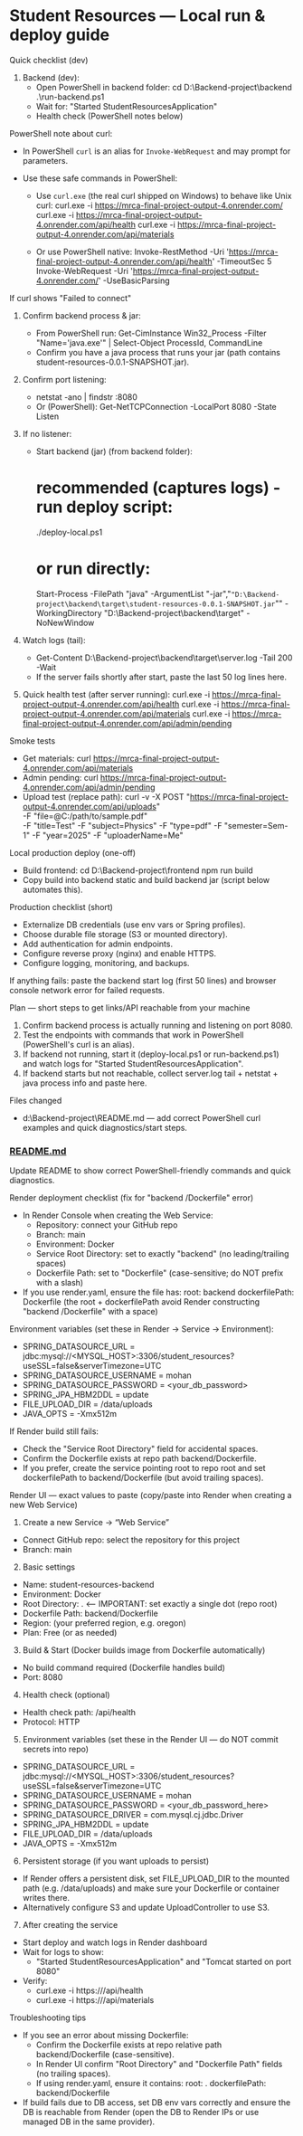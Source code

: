 # Student Resources — Local run & deploy guide

Quick checklist (dev)
1. Backend (dev):
   - Open PowerShell in backend folder:
     cd D:\Backend-project\backend
     .\run-backend.ps1
   - Wait for: "Started StudentResourcesApplication"
   - Health check (PowerShell notes below)

PowerShell note about curl:
- In PowerShell `curl` is an alias for `Invoke-WebRequest` and may prompt for parameters.
- Use these safe commands in PowerShell:

  - Use `curl.exe` (the real curl shipped on Windows) to behave like Unix curl:
    curl.exe -i https://mrca-final-project-output-4.onrender.com/
    curl.exe -i https://mrca-final-project-output-4.onrender.com/api/health
    curl.exe -i https://mrca-final-project-output-4.onrender.com/api/materials

  - Or use PowerShell native:
    Invoke-RestMethod -Uri 'https://mrca-final-project-output-4.onrender.com/api/health' -TimeoutSec 5
    Invoke-WebRequest -Uri 'https://mrca-final-project-output-4.onrender.com/' -UseBasicParsing

If curl shows "Failed to connect"
1. Confirm backend process & jar:
   - From PowerShell run:
     Get-CimInstance Win32_Process -Filter "Name='java.exe'" | Select-Object ProcessId, CommandLine
   - Confirm you have a java process that runs your jar (path contains student-resources-0.0.1-SNAPSHOT.jar).

2. Confirm port listening:
   - netstat -ano | findstr :8080
   - Or (PowerShell):
     Get-NetTCPConnection -LocalPort 8080 -State Listen

3. If no listener:
   - Start backend (jar) (from backend folder):
     # recommended (captures logs) - run deploy script:
     ./deploy-local.ps1
     # or run directly:
     Start-Process -FilePath "java" -ArgumentList "-jar","`"D:\Backend-project\backend\target\student-resources-0.0.1-SNAPSHOT.jar`"" -WorkingDirectory "D:\Backend-project\backend\target" -NoNewWindow

4. Watch logs (tail):
   - Get-Content D:\Backend-project\backend\target\server.log -Tail 200 -Wait
   - If the server fails shortly after start, paste the last 50 log lines here.

5. Quick health test (after server running):
   curl.exe -i https://mrca-final-project-output-4.onrender.com/api/health
   curl.exe -i https://mrca-final-project-output-4.onrender.com/api/materials
   curl.exe -i https://mrca-final-project-output-4.onrender.com/api/admin/pending

Smoke tests
- Get materials:
  curl https://mrca-final-project-output-4.onrender.com/api/materials
- Admin pending:
  curl https://mrca-final-project-output-4.onrender.com/api/admin/pending
- Upload test (replace path):
  curl -v -X POST "https://mrca-final-project-output-4.onrender.com/api/uploads" \
    -F "file=@C:/path/to/sample.pdf" \
    -F "title=Test" -F "subject=Physics" -F "type=pdf" -F "semester=Sem-1" -F "year=2025" -F "uploaderName=Me"

Local production deploy (one-off)
- Build frontend:
  cd D:\Backend-project\frontend
  npm run build
- Copy build into backend static and build backend jar (script below automates this).

Production checklist (short)
- Externalize DB credentials (use env vars or Spring profiles).
- Choose durable file storage (S3 or mounted directory).
- Add authentication for admin endpoints.
- Configure reverse proxy (nginx) and enable HTTPS.
- Configure logging, monitoring, and backups.

If anything fails: paste the backend start log (first 50 lines) and browser console network error for failed requests.

Plan — short steps to get links/API reachable from your machine
1. Confirm backend process is actually running and listening on port 8080.
2. Test the endpoints with commands that work in PowerShell (PowerShell's curl is an alias).
3. If backend not running, start it (deploy-local.ps1 or run-backend.ps1) and watch logs for "Started StudentResourcesApplication".
4. If backend starts but not reachable, collect server.log tail + netstat + java process info and paste here.

Files changed
- d:\Backend-project\README.md — add correct PowerShell curl examples and quick diagnostics/start steps.

### [README.md](file:///d%3A/Backend-project/README.md)

Update README to show correct PowerShell-friendly commands and quick diagnostics.

Render deployment checklist (fix for "backend /Dockerfile" error)
- In Render Console when creating the Web Service:
  - Repository: connect your GitHub repo
  - Branch: main
  - Environment: Docker
  - Service Root Directory: set to exactly "backend" (no leading/trailing spaces)
  - Dockerfile Path: set to "Dockerfile" (case-sensitive; do NOT prefix with a slash)
- If you use render.yaml, ensure the file has:
  root: backend
  dockerfilePath: Dockerfile
  (the root + dockerfilePath avoid Render constructing "backend /Dockerfile" with a space)

Environment variables (set these in Render → Service → Environment):
- SPRING_DATASOURCE_URL = jdbc:mysql://<MYSQL_HOST>:3306/student_resources?useSSL=false&serverTimezone=UTC
- SPRING_DATASOURCE_USERNAME = mohan
- SPRING_DATASOURCE_PASSWORD = <your_db_password>
- SPRING_JPA_HBM2DDL = update
- FILE_UPLOAD_DIR = /data/uploads
- JAVA_OPTS = -Xmx512m

If Render build still fails:
- Check the "Service Root Directory" field for accidental spaces.
- Confirm the Dockerfile exists at repo path backend/Dockerfile.
- If you prefer, create the service pointing root to repo root and set dockerfilePath to backend/Dockerfile (but avoid trailing spaces).

Render UI — exact values to paste (copy/paste into Render when creating a new Web Service)

1) Create a new Service → “Web Service”
- Connect GitHub repo: select the repository for this project
- Branch: main

2) Basic settings
- Name: student-resources-backend
- Environment: Docker
- Root Directory: .          <-- IMPORTANT: set exactly a single dot (repo root)
- Dockerfile Path: backend/Dockerfile
- Region: (your preferred region, e.g. oregon)
- Plan: Free (or as needed)

3) Build & Start (Docker builds image from Dockerfile automatically)
- No build command required (Dockerfile handles build)
- Port: 8080

4) Health check (optional)
- Health check path: /api/health
- Protocol: HTTP

5) Environment variables (set these in the Render UI — do NOT commit secrets into repo)
- SPRING_DATASOURCE_URL = jdbc:mysql://<MYSQL_HOST>:3306/student_resources?useSSL=false&serverTimezone=UTC
- SPRING_DATASOURCE_USERNAME = mohan
- SPRING_DATASOURCE_PASSWORD = <your_db_password_here>
- SPRING_DATASOURCE_DRIVER = com.mysql.cj.jdbc.Driver
- SPRING_JPA_HBM2DDL = update
- FILE_UPLOAD_DIR = /data/uploads
- JAVA_OPTS = -Xmx512m

6) Persistent storage (if you want uploads to persist)
- If Render offers a persistent disk, set FILE_UPLOAD_DIR to the mounted path (e.g. /data/uploads) and make sure your Dockerfile or container writes there.
- Alternatively configure S3 and update UploadController to use S3.

7) After creating the service
- Start deploy and watch logs in Render dashboard
- Wait for logs to show:
  - "Started StudentResourcesApplication" and "Tomcat started on port 8080"
- Verify:
  - curl.exe -i https://<your-backend-host>/api/health
  - curl.exe -i https://<your-backend-host>/api/materials

Troubleshooting tips
- If you see an error about missing Dockerfile:
  - Confirm the Dockerfile exists at repo relative path backend/Dockerfile (case-sensitive).
  - In Render UI confirm "Root Directory" and "Dockerfile Path" fields (no trailing spaces).
  - If using render.yaml, ensure it contains:
    root: .
    dockerfilePath: backend/Dockerfile
- If build fails due to DB access, set DB env vars correctly and ensure the DB is reachable from Render (open the DB to Render IPs or use managed DB in the same provider).
